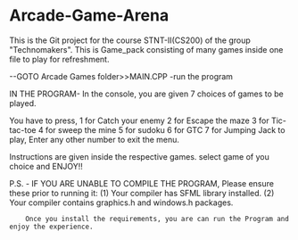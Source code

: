 # Arcade-Game-Arena
This is the Git project for the course STNT-II(CS200) of the group "Technomakers".
This is Game_pack consisting of many games inside one file to play for refreshment.

--GOTO Arcade Games folder>>MAIN.CPP
-run the program


IN THE PROGRAM-
In the console, you are given 7 choices of games to be played.

You have to press,
1 for Catch your enemy
2 for Escape the maze
3 for Tic-tac-toe
4 for sweep the mine
5 for sudoku
6 for GTC
7 for Jumping Jack
to play, Enter any other number to exit the menu.

Instructions are given inside the respective games.
select game of you choice and ENJOY!!


P.S. - IF YOU ARE UNABLE TO COMPILE THE PROGRAM, Please ensure these prior to running it:
        (1) Your compiler has SFML library installed.
        (2) Your compiler contains graphics.h and windows.h packages.
        
        Once you install the requirements, you are can run the Program and enjoy the experience.
